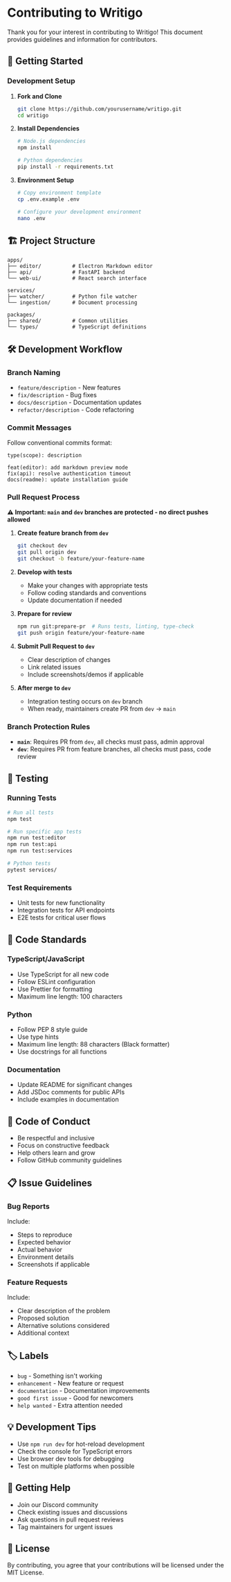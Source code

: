 # Contributing to Writigo

Thank you for your interest in contributing to Writigo! This document provides guidelines and information for contributors.

## 🚀 Getting Started

### Development Setup

1. **Fork and Clone**
   ```bash
   git clone https://github.com/yourusername/writigo.git
   cd writigo
   ```

2. **Install Dependencies**
   ```bash
   # Node.js dependencies
   npm install
   
   # Python dependencies
   pip install -r requirements.txt
   ```

3. **Environment Setup**
   ```bash
   # Copy environment template
   cp .env.example .env
   
   # Configure your development environment
   nano .env
   ```

## 🏗️ Project Structure

```
apps/
├── editor/          # Electron Markdown editor
├── api/             # FastAPI backend
└── web-ui/          # React search interface

services/
├── watcher/         # Python file watcher
└── ingestion/       # Document processing

packages/
├── shared/          # Common utilities
└── types/           # TypeScript definitions
```

## 🛠️ Development Workflow

### Branch Naming

- `feature/description` - New features
- `fix/description` - Bug fixes
- `docs/description` - Documentation updates
- `refactor/description` - Code refactoring

### Commit Messages

Follow conventional commits format:

```
type(scope): description

feat(editor): add markdown preview mode
fix(api): resolve authentication timeout
docs(readme): update installation guide
```

### Pull Request Process

**⚠️ Important: `main` and `dev` branches are protected - no direct pushes allowed**

1. **Create feature branch from `dev`**
   ```bash
   git checkout dev
   git pull origin dev
   git checkout -b feature/your-feature-name
   ```

2. **Develop with tests**
   - Make your changes with appropriate tests
   - Follow coding standards and conventions
   - Update documentation if needed

3. **Prepare for review**
   ```bash
   npm run git:prepare-pr  # Runs tests, linting, type-check
   git push origin feature/your-feature-name
   ```

4. **Submit Pull Request to `dev`**
   - Clear description of changes
   - Link related issues
   - Include screenshots/demos if applicable

5. **After merge to `dev`**
   - Integration testing occurs on `dev` branch
   - When ready, maintainers create PR from `dev` → `main`

### Branch Protection Rules

- **`main`**: Requires PR from `dev`, all checks must pass, admin approval
- **`dev`**: Requires PR from feature branches, all checks must pass, code review

## 🧪 Testing

### Running Tests

```bash
# Run all tests
npm test

# Run specific app tests
npm run test:editor
npm run test:api
npm run test:services

# Python tests
pytest services/
```

### Test Requirements

- Unit tests for new functionality
- Integration tests for API endpoints
- E2E tests for critical user flows

## 📝 Code Standards

### TypeScript/JavaScript

- Use TypeScript for all new code
- Follow ESLint configuration
- Use Prettier for formatting
- Maximum line length: 100 characters

### Python

- Follow PEP 8 style guide
- Use type hints
- Maximum line length: 88 characters (Black formatter)
- Use docstrings for all functions

### Documentation

- Update README for significant changes
- Add JSDoc comments for public APIs
- Include examples in documentation

## 🚫 Code of Conduct

- Be respectful and inclusive
- Focus on constructive feedback
- Help others learn and grow
- Follow GitHub community guidelines

## 📋 Issue Guidelines

### Bug Reports

Include:
- Steps to reproduce
- Expected behavior
- Actual behavior
- Environment details
- Screenshots if applicable

### Feature Requests

Include:
- Clear description of the problem
- Proposed solution
- Alternative solutions considered
- Additional context

## 🏷️ Labels

- `bug` - Something isn't working
- `enhancement` - New feature or request
- `documentation` - Documentation improvements
- `good first issue` - Good for newcomers
- `help wanted` - Extra attention needed

## 💡 Development Tips

- Use `npm run dev` for hot-reload development
- Check the console for TypeScript errors
- Use browser dev tools for debugging
- Test on multiple platforms when possible

## 🤝 Getting Help

- Join our Discord community
- Check existing issues and discussions
- Ask questions in pull request reviews
- Tag maintainers for urgent issues

## 📄 License

By contributing, you agree that your contributions will be licensed under the MIT License.
